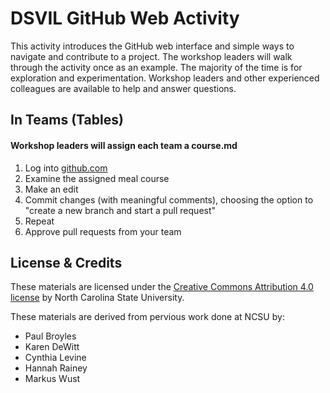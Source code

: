 # DSVIL GitHub Web Activity

This activity introduces the GitHub web interface and simple ways to navigate and contribute to a project. The workshop leaders will walk through the activity once as an example. The majority of the time is for exploration and experimentation. Workshop leaders and other experienced colleagues are available to help and answer questions.

## In Teams (Tables)
#### Workshop leaders will assign each team a course.md
1. Log into [github.com](github.com)
2. Examine the assigned meal course
3. Make an edit
4. Commit changes (with meaningful comments), choosing the option to "create a new branch and start a pull request"
5. Repeat
6. Approve pull requests from your team

## License & Credits

These materials are licensed under the [Creative Commons Attribution 4.0 license](http://creativecommons.org/licenses/by/4.0/) by North Carolina State University.

These materials are derived from pervious work done at NCSU by:

* Paul Broyles
* Karen DeWitt
* Cynthia Levine
* Hannah Rainey
* Markus Wust
